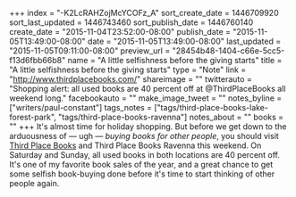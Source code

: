 +++
index = "-K2LcRAHZojMcYCOFz_A"
sort_create_date = 1446709920
sort_last_updated = 1446743460
sort_publish_date = 1446760140
create_date = "2015-11-04T23:52:00-08:00"
publish_date = "2015-11-05T13:49:00-08:00"
date = "2015-11-05T13:49:00-08:00"
last_updated = "2015-11-05T09:11:00-08:00"
preview_url = "28454b48-1404-c66e-5cc5-f13d6fbb66b8"
name = "A little selfishness before the giving starts"
title = "A little selfishness before the giving starts"
type = "Note"
link = "http://www.thirdplacebooks.com/"
shareimage = ""
twitterauto = "Shopping alert: all used books are 40 percent off at @ThirdPlaceBooks all weekend long."
facebookauto = ""
make_image_tweet = ""
notes_byline = ["writers/paul-constant"]
tags_notes = ["tags/third-place-books-lake-forest-park", "tags/third-place-books-ravenna"]
notes_about = ""
books = ""
+++
It's almost time for holiday shopping. But before we get down to the arduousness of — ugh — *buying books for other people*, you should visit [Third Place Books](http://www.thirdplacebooks.com/) and Third Place Books Ravenna this weekend. On Saturday and Sunday, all used books in both locations are 40 percent off. It's one of my favorite book sales of the year, and a great chance to get some selfish book-buying done before it's time to start thinking of other people again.